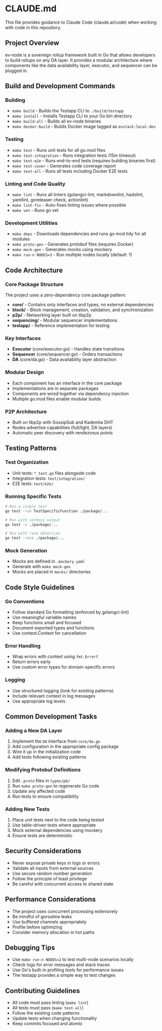 # CLAUDE.md

This file provides guidance to Claude Code (claude.ai/code) when working with code in this repository.

## Project Overview

ev-node is a sovereign rollup framework built in Go that allows developers to build rollups on any DA layer. It provides a modular architecture where components like the data availability layer, executor, and sequencer can be plugged in.

## Build and Development Commands

### Building

- `make build` - Builds the Testapp CLI to `./build/testapp`
- `make install` - Installs Testapp CLI to your Go bin directory
- `make build-all` - Builds all ev-node binaries
- `make docker-build` - Builds Docker image tagged as `evstack:local-dev`

### Testing

- `make test` - Runs unit tests for all go.mod files
- `make test-integration` - Runs integration tests (15m timeout)
- `make test-e2e` - Runs end-to-end tests (requires building binaries first)
- `make test-cover` - Generates code coverage report
- `make test-all` - Runs all tests including Docker E2E tests

### Linting and Code Quality

- `make lint` - Runs all linters (golangci-lint, markdownlint, hadolint, yamllint, goreleaser check, actionlint)
- `make lint-fix` - Auto-fixes linting issues where possible
- `make vet` - Runs go vet

### Development Utilities

- `make deps` - Downloads dependencies and runs go mod tidy for all modules
- `make proto-gen` - Generates protobuf files (requires Docker)
- `make mock-gen` - Generates mocks using mockery
- `make run-n NODES=3` - Run multiple nodes locally (default: 1)

## Code Architecture

### Core Package Structure

The project uses a zero-dependency core package pattern:

- **core/** - Contains only interfaces and types, no external dependencies
- **block/** - Block management, creation, validation, and synchronization
- **p2p/** - Networking layer built on libp2p
- **sequencing/** - Modular sequencer implementations
- **testapp/** - Reference implementation for testing

### Key Interfaces

- **Executor** (core/executor.go) - Handles state transitions
- **Sequencer** (core/sequencer.go) - Orders transactions
- **DA** (core/da.go) - Data availability layer abstraction

### Modular Design

- Each component has an interface in the core package
- Implementations are in separate packages
- Components are wired together via dependency injection
- Multiple go.mod files enable modular builds

### P2P Architecture

- Built on libp2p with GossipSub and Kademlia DHT
- Nodes advertise capabilities (full/light, DA layers)
- Automatic peer discovery with rendezvous points

## Testing Patterns

### Test Organization

- Unit tests: `*_test.go` files alongside code
- Integration tests: `test/integration/`
- E2E tests: `test/e2e/`

### Running Specific Tests

```bash
# Run a single test
go test -run TestSpecificFunction ./package/...

# Run with verbose output
go test -v ./package/...

# Run with race detection
go test -race ./package/...
```

### Mock Generation

- Mocks are defined in `.mockery.yaml`
- Generate with `make mock-gen`
- Mocks are placed in `mocks/` directories

## Code Style Guidelines

### Go Conventions

- Follow standard Go formatting (enforced by golangci-lint)
- Use meaningful variable names
- Keep functions small and focused
- Document exported types and functions
- Use context.Context for cancellation

### Error Handling

- Wrap errors with context using `fmt.Errorf`
- Return errors early
- Use custom error types for domain-specific errors

### Logging

- Use structured logging (look for existing patterns)
- Include relevant context in log messages
- Use appropriate log levels

## Common Development Tasks

### Adding a New DA Layer

1. Implement the `DA` interface from `core/da.go`
2. Add configuration in the appropriate config package
3. Wire it up in the initialization code
4. Add tests following existing patterns

### Modifying Protobuf Definitions

1. Edit `.proto` files in `types/pb/`
2. Run `make proto-gen` to regenerate Go code
3. Update any affected code
4. Run tests to ensure compatibility

### Adding New Tests

1. Place unit tests next to the code being tested
2. Use table-driven tests where appropriate
3. Mock external dependencies using mockery
4. Ensure tests are deterministic

## Security Considerations

- Never expose private keys in logs or errors
- Validate all inputs from external sources
- Use secure random number generation
- Follow the principle of least privilege
- Be careful with concurrent access to shared state

## Performance Considerations

- The project uses concurrent processing extensively
- Be mindful of goroutine leaks
- Use buffered channels appropriately
- Profile before optimizing
- Consider memory allocation in hot paths

## Debugging Tips

- Use `make run-n NODES=2` to test multi-node scenarios locally
- Check logs for error messages and stack traces
- Use Go's built-in profiling tools for performance issues
- The testapp provides a simple way to test changes

## Contributing Guidelines

- All code must pass linting (`make lint`)
- All tests must pass (`make test-all`)
- Follow the existing code patterns
- Update tests when changing functionality
- Keep commits focused and atomic
